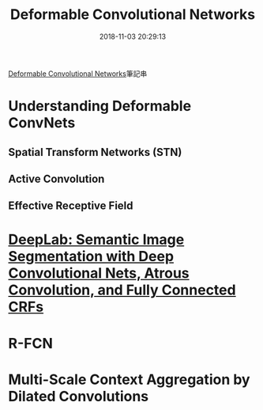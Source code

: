 ﻿---
title: Deformable Convolutional Networks
tags:
- Convolutional Neural Networks
- DeepLab
categories:
- Computer Science
- Computer Vision and Pattern Recognition
mathjax: false
date: 2018-11-03 20:29:13
---

[Deformable Convolutional Networks](https://arxiv.org/pdf/1703.06211.pdf)筆記串

<!--more-->



# Understanding Deformable ConvNets
## Spatial Transform Networks (STN)
## Active Convolution
## Effective Receptive Field


# [DeepLab: Semantic Image Segmentation with Deep Convolutional Nets, Atrous Convolution, and Fully Connected CRFs](https://arxiv.org/pdf/1606.00915.pdf)
# R-FCN
# Multi-Scale Context Aggregation by Dilated Convolutions 